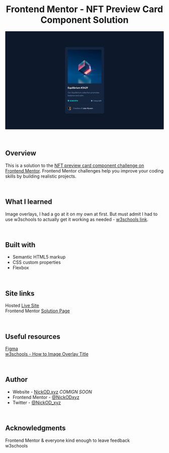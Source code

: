 <h1 align="center">Frontend Mentor - NFT Preview Card Component Solution</h1>

<img src="https://github.com/NickODxyz/FM-nft-preview-card-component-main/blob/main/Preview.JPG?raw=true" ></img>

<br>

## Overview

This is a solution to the [NFT preview card component challenge on Frontend Mentor](https://www.frontendmentor.io/challenges/nft-preview-card-component-SbdUL_w0U). Frontend Mentor challenges help you improve your coding skills by building realistic projects. 

<br>

## What I learned

Image overlays, I had a go at it on my own at first. But must admit I had to use w3schools to actually get it working as needed - [w3schools link](https://www.w3schools.com/howto/howto_css_image_overlay_title.asp).

<br>

## Built with 

- Semantic HTML5 markup
- CSS custom properties
- Flexbox

<br>

## Site links
Hosted [Live Site](https://nickodxyz.github.io/FM-nft-preview-card-component-main/)
<br>
Frontend Mentor [Solution Page](https://www.frontendmentor.io/solutions/nft-preview-card-image-overlay-R8TWnmYML)

<br>

## Useful resources

[Figma](https://www.figma.com)
<br>
[w3schools - How to Image Overlay Title](https://www.w3schools.com/howto/howto_css_image_overlay_title.asp)

<br>

## Author

- Website - [NickOD.xyz](http://www.NickOD.xyz) <em>COMIGN SOON</em>
- Frontend Mentor - [@NickODxyz](https://www.frontendmentor.io/profile/NickODxyz)
- Twitter - [@NickOD_xyz](https://twitter.com/NickOD_xyz)

<br>

## Acknowledgments

Frontend Mentor & everyone kind enough to leave feedback
<br>
w3schools
